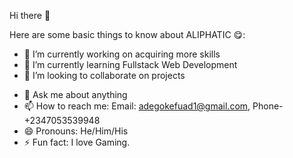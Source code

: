 Hi there 👋 

Here are some basic things to know about ALIPHATIC 😋:


- 🔭 I’m currently working on acquiring more skills
- 🌱 I’m currently learning Fullstack Web Development
- 👯 I’m looking to collaborate on projects 
<!--- 🤔 I’m looking for help with--> 
- 💬 Ask me about anything
- 📫 How to reach me: Email: adegokefuad1@gmail.com, Phone- +2347053539948
- 😄 Pronouns: He/Him/His
- ⚡ Fun fact: I love Gaming.

